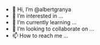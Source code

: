 - 👋 Hi, I’m @albertgranya
- 👀 I’m interested in ...
- 🌱 I’m currently learning ...
- 💞️ I’m looking to collaborate on ...
- 📫 How to reach me ...

<!---
albertgranya/albertgranya is a ✨ special ✨ repository because its `README.md` (this file) appears on your GitHub profile.
You can click the Preview link to take a look at your changes.
--->
